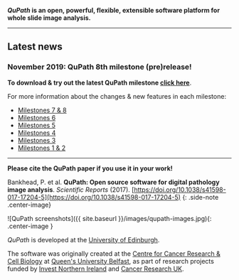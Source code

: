 <!-- ![]({{ site.baseurl }}/images/qupath-banner.jpg){: .center-image .max-width-100 } -->

<!-- ## QuPath -->

**_QuPath_ is an open, powerful, flexible, extensible software platform for whole slide image analysis.**

----

## Latest news

### November 2019: QuPath 8th milestone (pre)release!

**To download & try out the latest QuPath milestone [click here](https://github.com/qupath/qupath/releases/latest)**.

For more information about the changes & new features in each milestone:
* [Milestones 7 & 8](https://petebankhead.github.io/qupath/2019/12/10/eighth-milestone.html)
* [Milestones 6](https://petebankhead.github.io/qupath/2019/11/17/sixth-milestone.html)
* [Milestones 5](https://petebankhead.github.io/qupath/2019/11/02/fifth-milestone.html)
* [Milestones 4](https://petebankhead.github.io/qupath/2019/08/20/fourth-milestone.html)
* [Milestones 3](https://petebankhead.github.io/qupath/2019/07/25/third-milestone.html)
* [Milestones 1 & 2](QuPath-v0.2.0)

----
**Please cite the QuPath paper if you use it in your work!**

Bankhead, P. et al. **QuPath: Open source software for digital pathology image analysis**. _Scientific Reports_ (2017). [https://doi.org/10.1038/s41598-017-17204-5](https://doi.org/10.1038/s41598-017-17204-5)
{: .side-note .center-image}

![QuPath screenshots]({{ site.baseurl }}/images/qupath-images.jpg){: .center-image }
<!-- http://creativecommons.org/licenses/by/4.0/ -->

_QuPath_ is developed at the <a href="https://www.ed.ac.uk/pathology">University of Edinburgh</a>.

The software was originally created at the <a href="http://www.qub.ac.uk/research-centres/CentreforCancerResearchCellBiology/">Centre for Cancer Research & Cell Biology</a> at <a href="http://www.qub.ac.uk">Queen's University Belfast</a>, as part of research projects funded by <a href="http://www.investni.com">Invest Northern Ireland</a> and <a href="http://www.cancerresearchuk.org">Cancer Research UK</a>.
